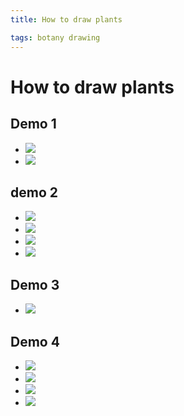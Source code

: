 ```yaml
---
title: How to draw plants

tags: botany drawing 
---
```


# How to draw plants
## Demo 1
- ![](Pasted%20image%2020220914151122.png)
- ![](Pasted%20image%2020220914151221.png)
## demo 2
- ![](Pasted%20image%2020220914151327.png)
- ![](Pasted%20image%2020220914151429.png)
- ![](Pasted%20image%2020220914151555.png)
- ![](Pasted%20image%2020220914151609.png)
## Demo 3
- ![](Pasted%20image%2020220914151656.png)
## Demo 4
- ![](Pasted%20image%2020220914151754.png)
- ![](Pasted%20image%2020220914151820.png)
- ![](Pasted%20image%2020220914151837.png)
- ![](Pasted%20image%2020220914151941.png)